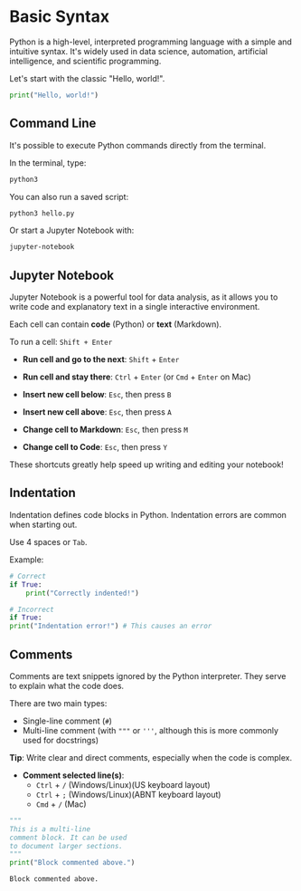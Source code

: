 # Basic Syntax

Python is a high-level, interpreted programming language with a simple and intuitive syntax. It's widely used in data science, automation, artificial intelligence, and scientific programming.

Let's start with the classic "Hello, world\!".

```python
print("Hello, world!")
```

## Command Line

It's possible to execute Python commands directly from the terminal.

In the terminal, type:

```bash
python3
```

You can also run a saved script:

```bash
python3 hello.py
```

Or start a Jupyter Notebook with:

```bash
jupyter-notebook
```

## Jupyter Notebook

Jupyter Notebook is a powerful tool for data analysis, as it allows you to write code and explanatory text in a single interactive environment.

Each cell can contain **code** (Python) or **text** (Markdown).

To run a cell: `Shift + Enter`

  * **Run cell and go to the next**:
    `Shift` + `Enter`

  * **Run cell and stay there**:
    `Ctrl` + `Enter` (or `Cmd` + `Enter` on Mac)

  * **Insert new cell below**:
    `Esc`, then press `B`

  * **Insert new cell above**:
    `Esc`, then press `A`

  * **Change cell to Markdown**:
    `Esc`, then press `M`

  * **Change cell to Code**:
    `Esc`, then press `Y`

These shortcuts greatly help speed up writing and editing your notebook\!

## Indentation

Indentation defines code blocks in Python. Indentation errors are common when starting out.

Use 4 spaces or `Tab`.

Example:

```python
# Correct
if True:
    print("Correctly indented!")

# Incorrect
if True:
print("Indentation error!") # This causes an error
```

## Comments

Comments are text snippets ignored by the Python interpreter. They serve to explain what the code does.

There are two main types:

  * Single-line comment (`#`)
  * Multi-line comment (with `"""` or `'''`, although this is more commonly used for docstrings)

**Tip**: Write clear and direct comments, especially when the code is complex.

  * **Comment selected line(s)**:
      * `Ctrl` + `/` (Windows/Linux)(US keyboard layout)
      * `Ctrl` + `;` (Windows/Linux)(ABNT keyboard layout)
      * `Cmd` + `/` (Mac)

<!-- end list -->

```python
"""
This is a multi-line
comment block. It can be used
to document larger sections.
"""
print("Block commented above.")
```

```
Block commented above.
```